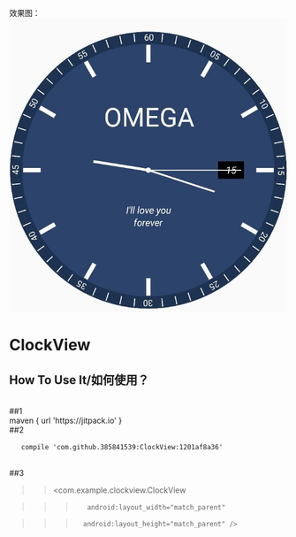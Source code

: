 效果图：
</br>![手表](https://github.com/385841539/ClockView/blob/master/app/src/main/res/drawable/clock.jpg)
# ClockView


## How To Use It/如何使用？
</br>
##1	
</br>
  	maven { url 'https://jitpack.io' }
</br>	
 ##2
 </br>
       
       compile 'com.github.385841539:ClockView:1201af8a36'
 </br>    
##3
 
>>   <com.example.clockview.ClockView

>>>        android:layout_width="match_parent"

 >>>       android:layout_height="match_parent" />
